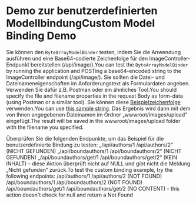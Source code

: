 # <a name="custom-model-binding-demo"></a><span data-ttu-id="fdd89-101">Demo zur benutzerdefinierten Modellbindung</span><span class="sxs-lookup"><span data-stu-id="fdd89-101">Custom Model Binding Demo</span></span>

<span data-ttu-id="fdd89-102">Sie können den `ByteArrayModelBinder` testen, indem Sie die Anwendung ausführen und eine Base64-codierte Zeichenfolge für den ImageController-Endpunkt bereitstellen (/api/image/).</span><span class="sxs-lookup"><span data-stu-id="fdd89-102">You can test the `ByteArrayModelBinder` by running the application and POSTing a base64-encoded string to the ImageController endpoint (/api/image/).</span></span> <span data-ttu-id="fdd89-103">Sie sollten die Datei- und Dateinameneigenschaften im Anforderungstext als Formulardaten angeben. Verwenden Sie dafür z.B. Postman oder ein ähnliches Tool.</span><span class="sxs-lookup"><span data-stu-id="fdd89-103">You should specify the file and filename proparties in the request Body as form-data (using Postman or a similar tool).</span></span> <span data-ttu-id="fdd89-104">Sie können diese [Beispielzeichenfolge](Base64String.txt) verwenden.</span><span class="sxs-lookup"><span data-stu-id="fdd89-104">You can use [this sample string](Base64String.txt).</span></span> <span data-ttu-id="fdd89-105">Das Ergebnis wird dann mit dem von Ihnen angegebenen Dateinamen im Ordner „wwwroot/images/upload“ eingefügt.</span><span class="sxs-lookup"><span data-stu-id="fdd89-105">The result will be saved in the wwwroot/images/upload folder with the filename you specified.</span></span>

<span data-ttu-id="fdd89-106">Überprüfen Sie die folgenden Endpunkte, um das Beispiel für die benutzerdefinierte Bindung zu testen: „/api/authors/1 /api/authors/2“ (NICHT GEFUNDEN) „/api/boundauthors/1 /api/boundauthors/2“ (NICHT GEFUNDEN) „/api/boundauthors/get/1 /api/boundauthors/get/2“ (KEIN INHALT) – diese Aktion überprüft nicht auf NULL und gibt nicht die Meldung „Nicht gefunden“ zurück.</span><span class="sxs-lookup"><span data-stu-id="fdd89-106">To test the custom binding example, try the following endpoints: /api/authors/1 /api/authors/2 (NOT FOUND) /api/boundauthors/1 /api/boundauthors/2 (NOT FOUND) /api/boundauthors/get/1 /api/boundauthors/get/2 (NO CONTENT) - this action doesn't check for null and return a Not Found</span></span>
